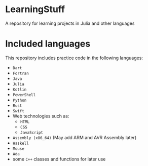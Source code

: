 # LearningStuff
A repository for learning projects in Julia and other languages

# Included languages
This repository includes practice code in the following languages:
- `Dart`
- `Fortran`
- `Java`
- `Julia`
- `Kotlin`
- `PowerShell`
- `Python`
- `Rust`
- `Swift`
- Web technologies such as:
  - `HTML`
  - `CSS`
  - `JavaScript`
- `Assembly (x86_64)` (May add ARM and AVR Assembly later)
- `Haskell`
- `Mouse`
- `Ada`
- some `C++` classes and functions for later use
